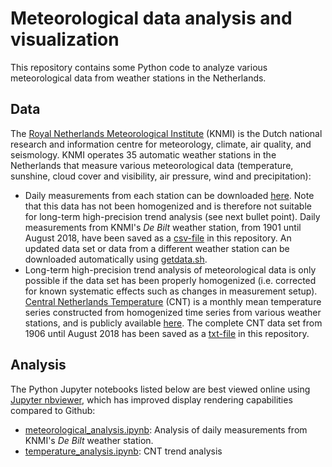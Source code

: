 # Meteorological data analysis and visualization

This repository contains some Python code to analyze various meteorological data from weather stations in the Netherlands. 

## Data

The [Royal Netherlands Meteorological Institute](https://www.knmi.nl) (KNMI) is the Dutch national research and information centre for meteorology, climate, air quality, and seismology. KNMI operates 35 automatic weather stations in the Netherlands that measure various meteorological data (temperature, sunshine, cloud cover and visibility, air pressure, wind and precipitation): 

- Daily measurements from each station can be downloaded [here](http://www.sciamachy-validation.org/climatology/daily_data/selection.cgi). Note that this data has not been homogenized and is therefore not suitable for long-term high-precision trend analysis (see next bullet point). Daily measurements from KNMI's *De Bilt* weather station, from 1901 until August 2018, have been saved as a [csv-file](KNMI_DeBilt_alldata.csv) in this repository. An updated data set or data from a different weather station can be downloaded automatically using [getdata.sh](getdata.sh). 
- Long-term high-precision trend analysis of meteorological data is only possible if the data set has been properly homogenized (i.e. corrected for known systematic effects such as changes in measurement setup). [Central Netherlands Temperature](https://www.clim-past.net/7/527/2011/cp-7-527-2011.html) (CNT) is a monthly mean temperature series constructed from homogenized time series from various weather stations, and is publicly available [here](http://projects.knmi.nl/klimatologie/onderzoeksgegevens/CNT/tg_CNT.txt). The complete CNT data set from 1906 until August 2018 has been saved as a [txt-file](tg_CNT.txt) in this repository. 

## Analysis

The Python Jupyter notebooks listed below are best viewed online using [Jupyter nbviewer](https://nbviewer.jupyter.org/), which has improved display rendering capabilities compared to Github:

- [meteorological_analysis.ipynb](https://nbviewer.jupyter.org/github/gmalim/meteorological_analysis/blob/master/meteorological_analysis.ipynb): Analysis of daily measurements from KNMI's *De Bilt* weather station.
- [temperature_analysis.ipynb](https://nbviewer.jupyter.org/github/gmalim/meteorological_analysis/blob/master/temperature_analysis.ipynb): CNT trend analysis
